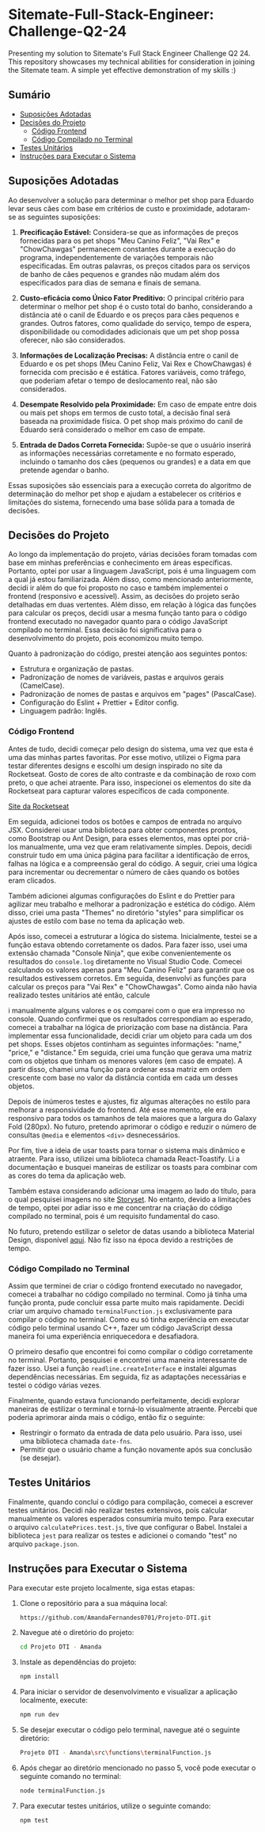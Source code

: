 # Sitemate-Full-Stack-Engineer: Challenge-Q2-24
Presenting my solution to Sitemate's Full Stack Engineer Challenge Q2 24. This repository showcases my technical abilities for consideration in joining the Sitemate team. A simple yet effective demonstration of my skills :)

## Sumário
- [Suposições Adotadas](#suposições-adotadas)
- [Decisões do Projeto](#decisões-do-projeto)
  - [Código Frontend](#código-frontend)
  - [Código Compilado no Terminal](#código-compilado-no-terminal)
- [Testes Unitários](#testes-unitários)
- [Instruções para Executar o Sistema](#instruções-para-executar-o-sistema)

## Suposições Adotadas

Ao desenvolver a solução para determinar o melhor pet shop para Eduardo levar seus cães com base em critérios de custo e proximidade, adotaram-se as seguintes suposições:

1. **Precificação Estável:** Considera-se que as informações de preços fornecidas para os pet shops "Meu Canino Feliz", "Vai Rex" e "ChowChawgas" permanecem constantes durante a execução do programa, independentemente de variações temporais não especificadas. Em outras palavras, os preços citados para os serviços de banho de cães pequenos e grandes não mudam além dos especificados para dias de semana e finais de semana.

2. **Custo-eficácia como Único Fator Preditivo:** O principal critério para determinar o melhor pet shop é o custo total do banho, considerando a distância até o canil de Eduardo e os preços para cães pequenos e grandes. Outros fatores, como qualidade do serviço, tempo de espera, disponibilidade ou comodidades adicionais que um pet shop possa oferecer, não são considerados.

3. **Informações de Localização Precisas:** A distância entre o canil de Eduardo e os pet shops (Meu Canino Feliz, Vai Rex e ChowChawgas) é fornecida com precisão e é estática. Fatores variáveis, como tráfego, que poderiam afetar o tempo de deslocamento real, não são considerados.

4. **Desempate Resolvido pela Proximidade:** Em caso de empate entre dois ou mais pet shops em termos de custo total, a decisão final será baseada na proximidade física. O pet shop mais próximo do canil de Eduardo será considerado o melhor em caso de empate.

5. **Entrada de Dados Correta Fornecida:** Supõe-se que o usuário inserirá as informações necessárias corretamente e no formato esperado, incluindo o tamanho dos cães (pequenos ou grandes) e a data em que pretende agendar o banho.

Essas suposições são essenciais para a execução correta do algoritmo de determinação do melhor pet shop e ajudam a estabelecer os critérios e limitações do sistema, fornecendo uma base sólida para a tomada de decisões.

## Decisões do Projeto

Ao longo da implementação do projeto, várias decisões foram tomadas com base em minhas preferências e conhecimento em áreas específicas. Portanto, optei por usar a linguagem JavaScript, pois é uma linguagem com a qual já estou familiarizada. Além disso, como mencionado anteriormente, decidi ir além do que foi proposto no caso e também implementei o frontend (responsivo e acessível). Assim, as decisões do projeto serão detalhadas em duas vertentes. Além disso, em relação à lógica das funções para calcular os preços, decidi usar a mesma função tanto para o código frontend executado no navegador quanto para o código JavaScript compilado no terminal. Essa decisão foi significativa para o desenvolvimento do projeto, pois economizou muito tempo.

Quanto à padronização do código, prestei atenção aos seguintes pontos:

- Estrutura e organização de pastas.
- Padronização de nomes de variáveis, pastas e arquivos gerais (CamelCase).
- Padronização de nomes de pastas e arquivos em "pages" (PascalCase).
- Configuração do Eslint + Prettier + Editor config.
- Linguagem padrão: Inglês.

### Código Frontend

Antes de tudo, decidi começar pelo design do sistema, uma vez que esta é uma das minhas partes favoritas. Por esse motivo, utilizei o Figma para testar diferentes designs e escolhi um design inspirado no site da Rocketseat. Gosto de cores de alto contraste e da combinação de roxo com preto, o que achei atraente. Para isso, inspecionei os elementos do site da Rocketseat para capturar valores específicos de cada componente.

[Site da Rocketseat](https://www.rocketseat.com.br/)

Em seguida, adicionei todos os botões e campos de entrada no arquivo JSX. Considerei usar uma biblioteca para obter componentes prontos, como Bootstrap ou Ant Design, para esses elementos, mas optei por criá-los manualmente, uma vez que eram relativamente simples. Depois, decidi construir tudo em uma única página para facilitar a identificação de erros, falhas na lógica e a compreensão geral do código. A seguir, criei uma lógica para incrementar ou decrementar o número de cães quando os botões eram clicados.

Também adicionei algumas configurações do Eslint e do Prettier para agilizar meu trabalho e melhorar a padronização e estética do código. Além disso, criei uma pasta "Themes" no diretório "styles" para simplificar os ajustes de estilo com base no tema da aplicação web.

Após isso, comecei a estruturar a lógica do sistema. Inicialmente, testei se a função estava obtendo corretamente os dados. Para fazer isso, usei uma extensão chamada "Console Ninja", que exibe convenientemente os resultados do `console.log` diretamente no Visual Studio Code. Comecei calculando os valores apenas para "Meu Canino Feliz" para garantir que os resultados estivessem corretos. Em seguida, desenvolvi as funções para calcular os preços para "Vai Rex" e "ChowChawgas". Como ainda não havia realizado testes unitários até então, calcule

i manualmente alguns valores e os comparei com o que era impresso no console. Quando confirmei que os resultados correspondiam ao esperado, comecei a trabalhar na lógica de priorização com base na distância. Para implementar essa funcionalidade, decidi criar um objeto para cada um dos pet shops. Esses objetos continham as seguintes informações: "name," "price," e "distance." Em seguida, criei uma função que gerava uma matriz com os objetos que tinham os menores valores (em caso de empate). A partir disso, chamei uma função para ordenar essa matriz em ordem crescente com base no valor da distância contida em cada um desses objetos.

Depois de inúmeros testes e ajustes, fiz algumas alterações no estilo para melhorar a responsividade do frontend. Até esse momento, ele era responsivo para todos os tamanhos de tela maiores que a largura do Galaxy Fold (280px). No futuro, pretendo aprimorar o código e reduzir o número de consultas `@media` e elementos `<div>` desnecessários.

Por fim, tive a ideia de usar toasts para tornar o sistema mais dinâmico e atraente. Para isso, utilizei uma biblioteca chamada React-Toastify. Li a documentação e busquei maneiras de estilizar os toasts para combinar com as cores do tema da aplicação web.

Também estava considerando adicionar uma imagem ao lado do título, para o qual pesquisei imagens no site [Storyset](https://storyset.com/dog). No entanto, devido a limitações de tempo, optei por adiar isso e me concentrar na criação do código compilado no terminal, pois é um requisito fundamental do caso.

No futuro, pretendo estilizar o seletor de datas usando a biblioteca Material Design, disponível [aqui](https://m3.material.io/components/date-pickers/specs). Não fiz isso na época devido a restrições de tempo.

### Código Compilado no Terminal

Assim que terminei de criar o código frontend executado no navegador, comecei a trabalhar no código compilado no terminal. Como já tinha uma função pronta, pude concluir essa parte muito mais rapidamente. Decidi criar um arquivo chamado `terminalFunction.js` exclusivamente para compilar o código no terminal. Como eu só tinha experiência em executar código pelo terminal usando C++, fazer um código JavaScript dessa maneira foi uma experiência enriquecedora e desafiadora.

O primeiro desafio que encontrei foi como compilar o código corretamente no terminal. Portanto, pesquisei e encontrei uma maneira interessante de fazer isso. Usei a função `readline.createInterface` e instalei algumas dependências necessárias. Em seguida, fiz as adaptações necessárias e testei o código várias vezes.

Finalmente, quando estava funcionando perfeitamente, decidi explorar maneiras de estilizar o terminal e torná-lo visualmente atraente. Percebi que poderia aprimorar ainda mais o código, então fiz o seguinte:

- Restringir o formato da entrada de data pelo usuário. Para isso, usei uma biblioteca chamada `date-fns`.
- Permitir que o usuário chame a função novamente após sua conclusão (se desejar).

## Testes Unitários

Finalmente, quando concluí o código para compilação, comecei a escrever testes unitários. Decidi não realizar testes extensivos, pois calcular manualmente os valores esperados consumiria muito tempo. Para executar o arquivo `calculatePrices.test.js`, tive que configurar o Babel. Instalei a biblioteca `jest` para realizar os testes e adicionei o comando "test" no arquivo `package.json`.

## Instruções para Executar o Sistema

Para executar este projeto localmente, siga estas etapas:

1. Clone o repositório para a sua máquina local:
   ```bash
   https://github.com/AmandaFernandes0701/Projeto-DTI.git
   ```

2. Navegue até o diretório do projeto:
   ```bash
   cd Projeto DTI - Amanda
   ```

3. Instale as dependências do projeto:
   ```bash
   npm install
   ```

4. Para iniciar o servidor de desenvolvimento e visualizar a aplicação localmente, execute:
   ```bash
   npm run dev
   ```

5. Se desejar executar o código pelo terminal, navegue até o seguinte diretório:
   ```bash
   Projeto DTI - Amanda\src\functions\terminalFunction.js
   ```

6. Após chegar ao diretório mencionado no passo 5, você pode executar o seguinte comando no terminal:
   ```bash
   node terminalFunction.js
   ```

7. Para executar testes unitários, utilize o seguinte comando:
   ```bash
   npm test
   ```


